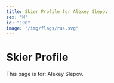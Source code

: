 ```yaml
---
title: Skier Profile for Alexey Slepov
sex: "M"
id: "190"
image: "/img/flags/rus.svg" 
---
```


# Skier Profile

This page is for: Alexey Slepov.
    